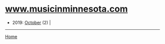 # www.musicinminnesota.com

  * 2019: 
      [October](./www-musicinminnesota-com-2019-10.md) (2) | 

----

[Home](../)
